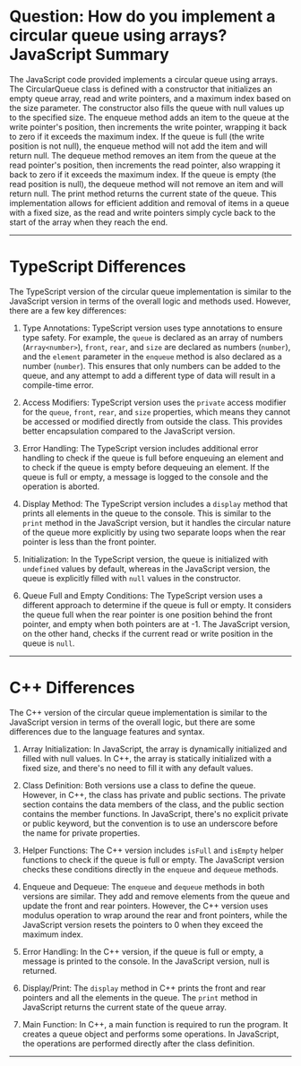 # Question: How do you implement a circular queue using arrays? JavaScript Summary

The JavaScript code provided implements a circular queue using arrays. The CircularQueue class is defined with a constructor that initializes an empty queue array, read and write pointers, and a maximum index based on the size parameter. The constructor also fills the queue with null values up to the specified size. The enqueue method adds an item to the queue at the write pointer's position, then increments the write pointer, wrapping it back to zero if it exceeds the maximum index. If the queue is full (the write position is not null), the enqueue method will not add the item and will return null. The dequeue method removes an item from the queue at the read pointer's position, then increments the read pointer, also wrapping it back to zero if it exceeds the maximum index. If the queue is empty (the read position is null), the dequeue method will not remove an item and will return null. The print method returns the current state of the queue. This implementation allows for efficient addition and removal of items in a queue with a fixed size, as the read and write pointers simply cycle back to the start of the array when they reach the end.

---

# TypeScript Differences

The TypeScript version of the circular queue implementation is similar to the JavaScript version in terms of the overall logic and methods used. However, there are a few key differences:

1. Type Annotations: TypeScript version uses type annotations to ensure type safety. For example, the `queue` is declared as an array of numbers (`Array<number>`), `front`, `rear`, and `size` are declared as numbers (`number`), and the `element` parameter in the `enqueue` method is also declared as a number (`number`). This ensures that only numbers can be added to the queue, and any attempt to add a different type of data will result in a compile-time error.

2. Access Modifiers: TypeScript version uses the `private` access modifier for the `queue`, `front`, `rear`, and `size` properties, which means they cannot be accessed or modified directly from outside the class. This provides better encapsulation compared to the JavaScript version.

3. Error Handling: The TypeScript version includes additional error handling to check if the queue is full before enqueuing an element and to check if the queue is empty before dequeuing an element. If the queue is full or empty, a message is logged to the console and the operation is aborted.

4. Display Method: The TypeScript version includes a `display` method that prints all elements in the queue to the console. This is similar to the `print` method in the JavaScript version, but it handles the circular nature of the queue more explicitly by using two separate loops when the rear pointer is less than the front pointer.

5. Initialization: In the TypeScript version, the queue is initialized with `undefined` values by default, whereas in the JavaScript version, the queue is explicitly filled with `null` values in the constructor.

6. Queue Full and Empty Conditions: The TypeScript version uses a different approach to determine if the queue is full or empty. It considers the queue full when the rear pointer is one position behind the front pointer, and empty when both pointers are at -1. The JavaScript version, on the other hand, checks if the current read or write position in the queue is `null`.

---

# C++ Differences

The C++ version of the circular queue implementation is similar to the JavaScript version in terms of the overall logic, but there are some differences due to the language features and syntax.

1. Array Initialization: In JavaScript, the array is dynamically initialized and filled with null values. In C++, the array is statically initialized with a fixed size, and there's no need to fill it with any default values.

2. Class Definition: Both versions use a class to define the queue. However, in C++, the class has private and public sections. The private section contains the data members of the class, and the public section contains the member functions. In JavaScript, there's no explicit private or public keyword, but the convention is to use an underscore before the name for private properties.

3. Helper Functions: The C++ version includes `isFull` and `isEmpty` helper functions to check if the queue is full or empty. The JavaScript version checks these conditions directly in the `enqueue` and `dequeue` methods.

4. Enqueue and Dequeue: The `enqueue` and `dequeue` methods in both versions are similar. They add and remove elements from the queue and update the front and rear pointers. However, the C++ version uses modulus operation to wrap around the rear and front pointers, while the JavaScript version resets the pointers to 0 when they exceed the maximum index.

5. Error Handling: In the C++ version, if the queue is full or empty, a message is printed to the console. In the JavaScript version, null is returned.

6. Display/Print: The `display` method in C++ prints the front and rear pointers and all the elements in the queue. The `print` method in JavaScript returns the current state of the queue array.

7. Main Function: In C++, a main function is required to run the program. It creates a queue object and performs some operations. In JavaScript, the operations are performed directly after the class definition.

---
